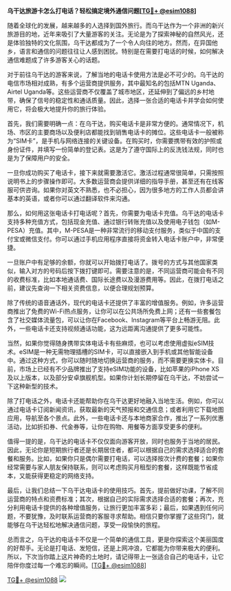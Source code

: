 **乌干达旅游卡怎么打电话？轻松搞定境外通信问题[[TG💪+ @esim1088](https://t.me/s/esim1088)]**

随着全球化的发展，越来越多的人选择到国外旅行。而乌干达作为一个非洲的新兴旅游目的地，近年来吸引了大量游客的关注。无论是为了探索神秘的自然风光，还是体验独特的文化氛围，乌干达都成为了一个令人向往的地方。然而，在异国他乡，语言和通信的问题往往让人感到困扰。特别是在需要打电话的时候，如何解决通信难题成了许多游客关心的话题。

对于前往乌干达的游客来说，了解当地的电话卡使用方法是必不可少的。乌干达的电信市场相对成熟，有多个运营商提供服务，其中最知名的包括MTN Uganda、Airtel Uganda等。这些运营商不仅覆盖了城市地区，还延伸到了偏远的乡村地带，确保了信号的稳定性和通话质量。因此，选择一张合适的电话卡并学会如何使用它，将会极大地提升你的旅行体验。

首先，我们需要明确一点：在乌干达，购买电话卡是非常方便的。通常情况下，机场、市区的主要商场以及便利店都能找到销售电话卡的摊位。这些电话卡一般被称为“SIM卡”，是手机与网络连接的关键设备。在购买时，你需要携带有效的护照或身份证件，并填写一份简单的登记表。这是为了遵守国际上的反洗钱法规，同时也是为了保障用户的安全。

一旦你成功购买了电话卡，接下来就需要激活它。激活过程通常很简单，只需按照说明书上的步骤操作即可。大多数运营商会提供详细的指导手册，甚至还有在线客服可供咨询。如果你对英文不熟悉，也不必担心，因为很多地方的工作人员都会讲基本的英语，或者你可以通过翻译软件来沟通。

那么，如何用这张电话卡打电话呢？首先，你需要为电话卡充值。乌干达的电话卡支持多种充值方式，包括现金充值、通过银行转账充值以及使用电子钱包（如M-PESA）充值。其中，M-PESA是一种非常流行的移动支付服务，类似于中国的支付宝或微信支付。你可以通过手机应用程序直接将资金转入电话卡账户中，非常便捷。

一旦账户中有足够的余额，你就可以开始拨打电话了。拨号的方式与其他国家类似，输入对方的号码后按下拨打键即可。需要注意的是，不同运营商可能会有不同的收费标准，比如本地通话费、国际长途费以及漫游费用等。因此，在拨打电话之前，建议先查询一下相关资费信息，以便合理规划预算。

除了传统的语音通话外，现代的电话卡还提供了丰富的增值服务。例如，许多运营商推出了免费的Wi-Fi热点服务，让你可以在公共场所免费上网；还有一些套餐包含了社交媒体流量包，可以让你在Facebook、Instagram等平台上畅游无阻。此外，一些电话卡还支持视频通话功能，这为远距离沟通提供了更多可能性。

当然，如果你觉得随身携带实体电话卡有些麻烦，也可以考虑使用虚拟eSIM技术。eSIM是一种无需物理插槽的SIM卡，可以直接嵌入到手机或其他智能设备中。通过这种方式，你可以随时随地切换运营商的服务，而不需要更换实体卡。目前，市场上已经有不少品牌推出了支持eSIM功能的设备，比如苹果的iPhone XS及以上版本，以及部分安卓旗舰机型。如果你计划长期停留在乌干达，不妨尝试一下这种新型的技术。

除了打电话之外，电话卡还能帮助你在乌干达更好地融入当地生活。例如，你可以通过电话卡订阅新闻资讯，获取最新的天气预报和交通信息；或者利用它下载地图应用，导航至各个景点。此外，一些电话卡还与本地商家合作，推出了一系列优惠活动，比如折扣券、代金券等，让你在购物、用餐等方面享受更多的便利。

值得一提的是，乌干达的电话卡不仅仅面向游客开放，同时也服务于当地的居民。因此，无论你是短期旅行者还是长期居住者，都可以根据自己的需求选择适合的套餐和服务。比如，如果你只是偶尔需要打电话，可以选择按次计费的套餐；如果你经常需要与家人朋友保持联系，则可以考虑购买月租型的套餐，这样既能节省成本，又能获得更稳定的网络支持。

最后，让我们总结一下乌干达电话卡的使用技巧。首先，提前做好功课，了解不同运营商的特点和资费标准；其次，根据自己的实际需求选择合适的套餐；再次，充分利用电话卡提供的各种增值服务，让旅行更加丰富多彩；最后，如果遇到任何问题，不要犹豫，及时联系运营商的客服寻求帮助。相信只要你掌握了这些窍门，就能够在乌干达轻松地解决通信问题，享受一段愉快的旅程。

总而言之，乌干达的电话卡不仅是一个简单的通信工具，更是你探索这个美丽国度的好帮手。无论是打电话、发短信，还是上网冲浪，它都能为你带来极大的便利。所以，下次当你踏上这片神奇的土地时，请记得带上一张适合自己的电话卡，让它陪伴你度过每一个难忘的瞬间。[[TG💪+ @esim1088](https://t.me/s/esim1088)]

[TG💪+ @esim1088](https://t.me/s/esim1088) ![](https://i.postimg.cc/4NQfJmqS/Snipaste-2025-05-13-00-14-12.png)